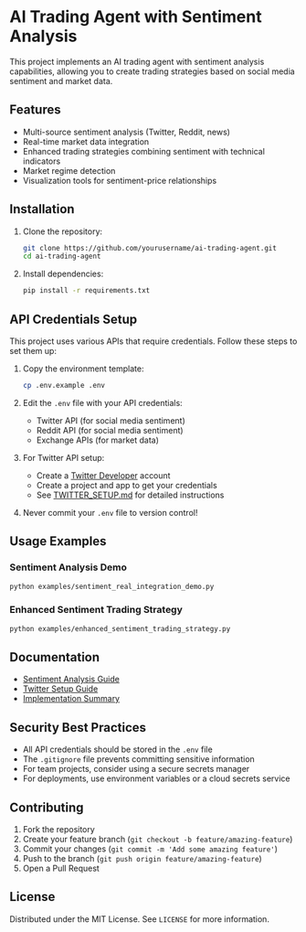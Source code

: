 # AI Trading Agent with Sentiment Analysis

This project implements an AI trading agent with sentiment analysis capabilities, allowing you to create trading strategies based on social media sentiment and market data.

## Features

- Multi-source sentiment analysis (Twitter, Reddit, news)
- Real-time market data integration
- Enhanced trading strategies combining sentiment with technical indicators
- Market regime detection
- Visualization tools for sentiment-price relationships

## Installation

1. Clone the repository:
   ```bash
   git clone https://github.com/yourusername/ai-trading-agent.git
   cd ai-trading-agent
   ```

2. Install dependencies:
   ```bash
   pip install -r requirements.txt
   ```

## API Credentials Setup

This project uses various APIs that require credentials. Follow these steps to set them up:

1. Copy the environment template:
   ```bash
   cp .env.example .env
   ```

2. Edit the `.env` file with your API credentials:
   - Twitter API (for social media sentiment)
   - Reddit API (for social media sentiment)
   - Exchange APIs (for market data)

3. For Twitter API setup:
   - Create a [Twitter Developer](https://developer.twitter.com/) account
   - Create a project and app to get your credentials
   - See [TWITTER_SETUP.md](TWITTER_SETUP.md) for detailed instructions

4. Never commit your `.env` file to version control\!

## Usage Examples

### Sentiment Analysis Demo

```bash
python examples/sentiment_real_integration_demo.py
```

### Enhanced Sentiment Trading Strategy

```bash
python examples/enhanced_sentiment_trading_strategy.py
```

## Documentation

- [Sentiment Analysis Guide](docs/SENTIMENT_ANALYSIS_GUIDE.md)
- [Twitter Setup Guide](TWITTER_SETUP.md)
- [Implementation Summary](SENTIMENT_IMPLEMENTATION_SUMMARY.md)

## Security Best Practices

- All API credentials should be stored in the `.env` file
- The `.gitignore` file prevents committing sensitive information
- For team projects, consider using a secure secrets manager
- For deployments, use environment variables or a cloud secrets service

## Contributing

1. Fork the repository
2. Create your feature branch (`git checkout -b feature/amazing-feature`)
3. Commit your changes (`git commit -m 'Add some amazing feature'`)
4. Push to the branch (`git push origin feature/amazing-feature`)
5. Open a Pull Request

## License

Distributed under the MIT License. See `LICENSE` for more information.
